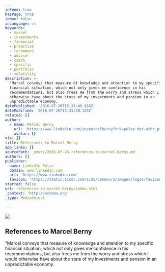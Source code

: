 ```yaml
---
inFeed: true
hasPage: true
inNav: false
inLanguage: en
keywords:
  - marcel
  - investments
  - financial
  - proactive
  - recommend
  - adviser
  - czech
  - specific
  - portfolio
  - volatility
description: >-
  "Marcel conveys that measure of knowledge and attention to my specific
  financial situation, which not only gives me confidence in his
  recommendations, but also frees me from the worry and stress which I would
  otherwise have about the state of my investments and pension in an
  unpredictable economy.
datePublished: '2016-07-26T15:31:48.988Z'
dateModified: '2016-07-26T15:31:48.126Z'
related: []
author:
  - name: Marcel Berny
    url: 'https://www.linkedin.com/in/marcelberny?trk=pulse-det-athr_prof-art_hdr'
    avatar: {}
via: {}
title: References to Marcel Berny
app_links: []
sourcePath: _posts/2016-07-26-references-to-marcel-berny.md
authors: []
publisher:
  name: LinkedIn Pulse
  domain: www.linkedin.com
  url: 'https://www.linkedin.com'
  favicon: 'https://static.licdn.com/scds/common/u/images/logos/favicons/v1/favicon.ico'
starred: false
url: references-to-marcel-berny/index.html
_context: 'http://schema.org'
_type: MediaObject

---
```

<article style=""><img src="https://imgflo.herokuapp.com/graph/vahj1ThiexotieMo/6a593515c23e961aed0443ec37b52bcc/noop.jpg?input=https%3A%2F%2Fmedia.licdn.com%2Fmpr%2Fmpr%2FAAEAAQAAAAAAAAKyAAAAJDJjYjFiZDU5LWIxN2ItNDJkYi1hYmYwLWVmYTQ3MmE1NDIwZQ.jpg" /><h1>References to Marcel Berny</h1><p>"Marcel conveys that measure of knowledge and attention to my specific financial situation, which not only gives me confidence in his recommendations, but also frees me from the worry and stress which I would otherwise have about the state of my investments and pension in an unpredictable economy.</p></article>